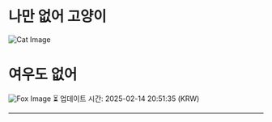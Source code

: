 
# 나만 없어 고양이

![Cat Image](https://cdn2.thecatapi.com/images/MTYxMTE2Mg.jpg)

# 여우도 없어
![Fox Image](https://randomfox.ca/images/112.jpg)
⏳ 업데이트 시간: 2025-02-14 20:51:35 (KRW)

---
